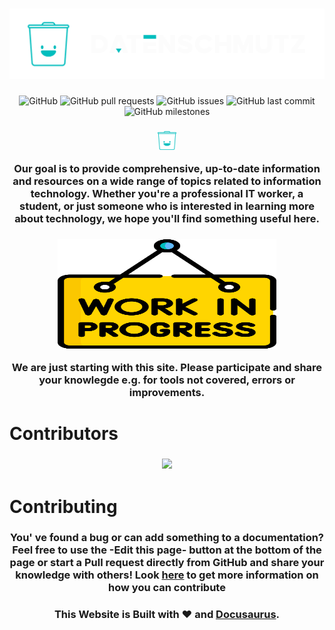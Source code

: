 <h1 align="center">
<!--  <p align="center">Datenschmutz.dev</p> -->
  <a href="https://docs.datenschmutz.dev"><img src="./static/img/dmz-main-logo-c.svg" alt="Datenschmutz"></a>
</h1>

<p align="center">
<img alt="GitHub" src="https://img.shields.io/github/license/Datenschmutz/docs?style=flat-square">
<img alt="GitHub pull requests" src="https://img.shields.io/github/issues-pr-raw/Datenschmutz/docs?style=flat-square">
<img alt="GitHub issues" src="https://img.shields.io/github/issues-raw/datenschmutz/docs?style=flat-square">
<img alt="GitHub last commit" src="https://img.shields.io/github/last-commit/datenschmutz/docs?style=flat-square">
<img alt="GitHub milestones" src="https://img.shields.io/github/milestones/all/datenschmutz/docs?style=flat-square">
</p>

<h3 align="center">
<a href="https://docs.datenschmutz.dev"><img src="./static/img/dmz-logo-cut.svg" width="30" height="30" alt="Datenschmutz logo"></a><br/>
<p align="center">Our goal is to provide comprehensive, up-to-date information and resources on a wide range of topics related to information technology. Whether you're a professional IT worker, a student, or just someone who is interested in learning more about technology, we hope you'll find something useful here.</p>
</h3>

<h3 align="center">
<a href="https://docs.datenschmutz.dev"><img src="./static/img/work-in-progress.svg" width="350" height="175" alt="Datenschmutz Work in Progress"></a><br/>
<p align="center">We are just starting with this site. Please participate and share your knowlegde e.g. for tools not covered, errors or improvements.</p>
</h3>

# Contributors
<h3 align="center">
<a href="https://github.com/datenschmutz/docs/graphs/contributors">
  <img src="https://contrib.rocks/image?repo=datenschmutz/docs" />
</a>
</h3>

# Contributing
<h3>
<p align="center">You' ve found a bug or can add something to a documentation? Feel free to use the -Edit this page- button at the bottom of the page or start a Pull request directly from GitHub and share your knowledge with others! Look <a href="./CONTRIBUTING.md">here</a> to get more information on how you can contribute</p>
</h3>

<h3>
<p align="center">This Website is Built with ❤️ and <a href="https://github.com/facebook/docusaurus">Docusaurus</a>.</p>
</h3>
